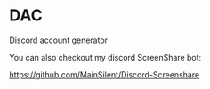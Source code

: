 # DAC
Discord account generator

You can also checkout my discord ScreenShare bot:

https://github.com/MainSilent/Discord-Screenshare
